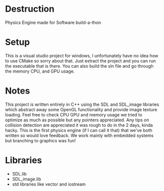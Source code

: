 # Destruction
Physics Engine made for Software build-a-thon

# Setup
This is a visual studio project for windows, I unfortunately have no idea how to use CMake so sorry about that.
Just extract the project and you can run the executable that is there.
You can also build the sln file and go through the memory CPU, and GPU usage.

# Notes
This project is written entirely in C++ using the SDL and SDL_image libraries which abstract away some OpenGL functionality and provide image texture loading.
Feel free to check CPU GPU and memory usage we tried to optimize as much as possible but any pointers appreciated.
Any tips on collision detection are appreciated it was rough to do in the 2 days, kinda hacky.
This is the first physics engine (if I can call it that) that we've both written so would love feedback.
We work mainly with embedded systems but branching to graphics was fun!

# Libraries
- SDL.lib
- SDL_image.lib
- std libraries like vector and iostream
